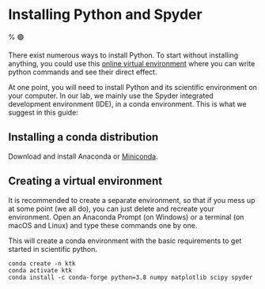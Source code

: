 # Installing Python and Spyder
% 🟢

There exist numerous ways to install Python. To start without installing anything, you could use this [online virtual environment](https://repl.it/languages/Python3) where you can write python commands and see their direct effect.

At one point, you will need to install Python and its scientific environment on your computer. In our lab, we mainly use the Spyder integrated development environment (IDE), in a conda environment. This is what we suggest in this guide:

## Installing a conda distribution

Download and install Anaconda or [Miniconda](https://docs.conda.io/en/latest/miniconda.html).

## Creating a virtual environment

It is recommended to create a separate environment, so that if you mess up at some point (we all do), you can just delete and recreate your environment. Open an Anaconda Prompt (on Windows) or a terminal (on macOS and Linux) and type these commands one by one.

This will create a conda environment with the basic requirements to get started in scientific python.

```
conda create -n ktk
conda activate ktk
conda install -c conda-forge python=3.8 numpy matplotlib scipy spyder
```
